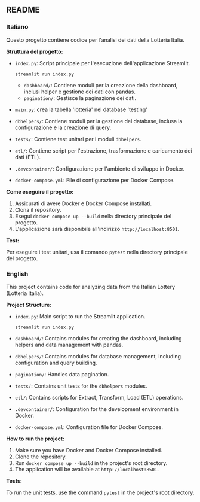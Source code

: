 ## README

### Italiano

Questo progetto contiene codice per l'analisi dei dati della Lotteria Italia.

**Struttura del progetto:**

*   `index.py`: Script principale per l'esecuzione dell'applicazione Streamlit.

        streamlit run index.py

    *   `dashboard/`: Contiene moduli per la creazione della dashboard, inclusi helper e gestione dei dati con pandas.
    *   `pagination/`: Gestisce la paginazione dei dati.

*   `main.py`: crea la tabella 'lotteria' nel database 'testing'

*   `dbhelpers/`: Contiene moduli per la gestione del database, inclusa la configurazione e la creazione di query.
*   `tests/`: Contiene test unitari per i moduli `dbhelpers`.
*   `etl/`: Contiene script per l'estrazione, trasformazione e caricamento dei dati (ETL).
*   `.devcontainer/`: Configurazione per l'ambiente di sviluppo in Docker.
*   `docker-compose.yml`: File di configurazione per Docker Compose.

**Come eseguire il progetto:**

1.  Assicurati di avere Docker e Docker Compose installati.
2.  Clona il repository.
3.  Esegui `docker compose up --build` nella directory principale del progetto.
4.  L'applicazione sarà disponibile all'indirizzo `http://localhost:8501`.

**Test:**

Per eseguire i test unitari, usa il comando `pytest` nella directory principale del progetto.

### English

This project contains code for analyzing data from the Italian Lottery (Lotteria Italia).

**Project Structure:**

*   `index.py`: Main script to run the Streamlit application.

        streamlit run index.py

*   `dashboard/`: Contains modules for creating the dashboard, including helpers and data management with pandas.
*   `dbhelpers/`: Contains modules for database management, including configuration and query building.
*   `pagination/`: Handles data pagination.
*   `tests/`: Contains unit tests for the `dbhelpers` modules.
*   `etl/`: Contains scripts for Extract, Transform, Load (ETL) operations.
*   `.devcontainer/`: Configuration for the development environment in Docker.
*   `docker-compose.yml`: Configuration file for Docker Compose.

**How to run the project:**

1.  Make sure you have Docker and Docker Compose installed.
2.  Clone the repository.
3.  Run `docker compose up --build` in the project's root directory.
4.  The application will be available at `http://localhost:8501`.

**Tests:**

To run the unit tests, use the command `pytest` in the project's root directory.